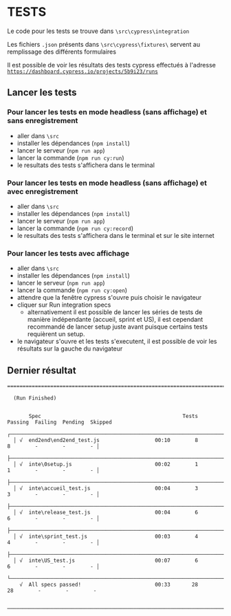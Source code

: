 # TESTS
Le code pour les tests se trouve dans `\src\cypress\integration`

Les fichiers `.json` présents dans `\src\cypress\fixtures\` servent au remplissage des différents formulaires

Il est possible de voir les résultats des tests cypress effectués à l'adresse [`https://dashboard.cypress.io/projects/5b9i23/runs`](https://dashboard.cypress.io/projects/5b9i23/runs)

## Lancer les tests

### Pour lancer les tests en mode headless (sans affichage) et sans enregistrement
- aller dans `\src`
- installer les dépendances (`npm install`)
- lancer le serveur (`npm run app`)
- lancer la commande (`npm run cy:run`)
- le resultats des tests s'affichera dans le terminal

### Pour lancer les tests en mode headless (sans affichage) et avec enregistrement
- aller dans `\src`
- installer les dépendances (`npm install`)
- lancer le serveur (`npm run app`)
- lancer la commande (`npm run cy:record`)
- le resultats des tests s'affichera dans le terminal et sur le site internet

### Pour lancer les tests avec affichage
- aller dans `\src`
- installer les dépendances (`npm install`)
- lancer le serveur (`npm run app`)
- lancer la commande (`npm run cy:open`)
- attendre que la fenêtre cypress s'ouvre puis choisir le navigateur
- cliquer sur Run integration specs
  - alternativement il est possible de lancer les séries de tests de manière indépendante (accueil, sprint et US), il est cependant recommandé de lancer setup juste avant puisque certains tests requièrent un setup.
- le navigateur s'ouvre et les tests s'executent, il est possible de voir les résultats sur la gauche du navigateur





## Dernier résultat
```
====================================================================================================

  (Run Finished)


       Spec                                              Tests  Passing  Failing  Pending  Skipped  
  ┌────────────────────────────────────────────────────────────────────────────────────────────────┐
  │ √  end2end\end2end_test.js                  00:10        8        8        -        -        - │
  ├────────────────────────────────────────────────────────────────────────────────────────────────┤
  │ √  inte\0setup.js                           00:02        1        1        -        -        - │
  ├────────────────────────────────────────────────────────────────────────────────────────────────┤
  │ √  inte\accueil_test.js                     00:04        3        3        -        -        - │
  ├────────────────────────────────────────────────────────────────────────────────────────────────┤
  │ √  inte\release_test.js                     00:04        6        6        -        -        - │
  ├────────────────────────────────────────────────────────────────────────────────────────────────┤
  │ √  inte\sprint_test.js                      00:03        4        4        -        -        - │
  ├────────────────────────────────────────────────────────────────────────────────────────────────┤
  │ √  inte\US_test.js                          00:07        6        6        -        -        - │
  └────────────────────────────────────────────────────────────────────────────────────────────────┘
    √  All specs passed!                        00:33       28       28        -        -        -  


───────────────────────────────────────────────────────────────────────────────────────────────────────
```
